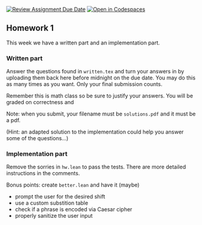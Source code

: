 [![Review Assignment Due Date](https://classroom.github.com/assets/deadline-readme-button-22041afd0340ce965d47ae6ef1cefeee28c7c493a6346c4f15d667ab976d596c.svg)](https://classroom.github.com/a/_Ls-nEFp)
[![Open in Codespaces](https://classroom.github.com/assets/launch-codespace-2972f46106e565e64193e422d61a12cf1da4916b45550586e14ef0a7c637dd04.svg)](https://classroom.github.com/open-in-codespaces?assignment_repo_id=15650354)
## Homework 1

This week we have a written part and an implementation part.

### Written part

Answer the questions found in `written.tex` and turn your answers in by uploading them
back here before midnight on the due date. You may do this as many times as
you want. Only your final submission counts.

Remember this is math class so be sure to justify your answers. You will be
graded on correctness and

Note: when you submit, your filename must be `solutions.pdf` and it must be a pdf.

(Hint: an adapted solution to the implementation could help you answer some
of the questions...)

### Implementation part

Remove the sorries in `hw.lean` to pass the tests. There are more detailed instructions in the comments.

Bonus points: create `better.lean` and have it (maybe)
- prompt the user for the desired shift
- use a custom substition table
- check if a phrase is encoded via Caesar cipher
- properly sanitize the user input

